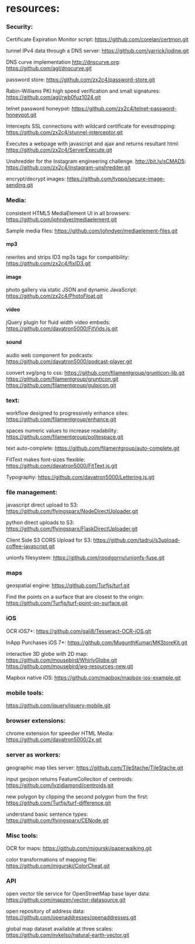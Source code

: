 resources:
===============
### Security:
Certificate Expiration Monitor script:
https://github.com/corelan/certmon.git

tunnel IPv4 data through a DNS server:
https://github.com/yarrick/iodine.git

DNS curve implementation http://dnscurve.org:
https://github.com/agl/dnscurve.git

password store:
https://github.com/zx2c4/password-store.git

Rabin-Williams PKI high speed verification and small signatures:
https://github.com/agl/rwb0fuz1024.git

telnet password honeypot:
https://github.com/zx2c4/telnet-password-honeypot.git

Intercepts SSL connections with wildcard certificate for evesdropping:
https://github.com/zx2c4/stunnel-interceptor.git

Executes a webpage with javascript and ajax and returns resultant html:
https://github.com/zx2c4/ServerExecute.git

Unshredder for the Instagram engineering challenge. http://bit.ly/sCMAD5:
https://github.com/zx2c4/instagram-unshredder.git

encrypt/decrypt images:
https://github.com/typpo/secure-image-sending.git

### Media:
consistent HTML5 MediaElement UI in all browsers:
https://github.com/johndyer/mediaelement.git

Sample media files:
https://github.com/johndyer/mediaelement-files.git

#### mp3
rewrites and strips ID3 mp3s tags for compatibility:
https://github.com/zx2c4/fixID3.git

#### image
photo gallery via static JSON and dynamic JavaScript:
https://github.com/zx2c4/PhotoFloat.git

#### video
jQuery plugin for fluid width video embeds:
https://github.com/davatron5000/FitVids.js.git

#### sound
audio web component for podcasts:
https://github.com/davatron5000/podcast-player.git

convert svg/png to css:
https://github.com/filamentgroup/grunticon-lib.git
https://github.com/filamentgroup/grunticon.git
https://github.com/filamentgroup/gulpicon.git

### text:
workflow designed to progressively enhance sites:
https://github.com/filamentgroup/enhance.git

spaces numeric values to increase readability:
https://github.com/filamentgroup/politespace.git

text auto-complete:
https://github.com/filamentgroup/auto-complete.git

FitText makes font-sizes flexible:
https://github.com/davatron5000/FitText.js.git

Typography:
https://github.com/davatron5000/Lettering.js.git

### file management:
javascript direct upload to S3:
https://github.com/flyingsparx/NodeDirectUploader.git

python direct uploads to S3:
https://github.com/flyingsparx/FlaskDirectUploader.git

Client Side S3 CORS Upload for S3:
https://github.com/tadruj/s3upload-coffee-javascript.git

unionfs filesystem:
https://github.com/rpodgorny/unionfs-fuse.git


### maps
geospatial engine:
https://github.com/Turfjs/turf.git

Find the points on a surface that are closest to the origin:
https://github.com/Turfjs/turf-point-on-surface.git

### iOS
OCR iOS7+:
https://github.com/gali8/Tesseract-OCR-iOS.git

InApp Purchases iOS 7+:
https://github.com/MugunthKumar/MKStoreKit.git

interactive 3D globe with 2D map:
https://github.com/mousebird/WhirlyGlobe.git
https://github.com/mousebird/wg-resources-new.git

Mapbox native iOS:
https://github.com/mapbox/mapbox-ios-example.git

### mobile tools:
https://github.com/jquery/jquery-mobile.git

### browser extensions:
chrome extension for speedier HTML Media:
https://github.com/davatron5000/2x.git

### server as workers:
geographic map tiles server:
https://github.com/TileStache/TileStache.git

input geojson returns FeatureColleciton of centroids:
https://github.com/lyzidiamond/centroids.git

new polygon by clipping the second polygon from the first:
https://github.com/Turfjs/turf-difference.git

understand basic sentence types:
https://github.com/flyingsparx/CENode.git

### Misc tools:
OCR for maps:
https://github.com/migurski/paperwalking.git

color transformations of mapping file:
https://github.com/migurski/ColorCheat.git

### API
open vector tile service for OpenStreetMap base layer data:
https://github.com/mapzen/vector-datasource.git

open repository of address data:
https://github.com/openaddresses/openaddresses.git

global map dataset available at three scales:
https://github.com/nvkelso/natural-earth-vector.git

